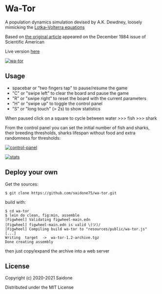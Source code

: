 # Wa-Tor

A population dynamics simulation devised by A.K. Dewdney, loosely mimicking the [Lotka–Volterra equations](https://en.wikipedia.org/wiki/Lotka%E2%80%93Volterra_equations)

Based on [the original article](https://github.com/saidone75/wa-tor/blob/master/wator_dewdney.pdf) appeared on the December 1984 issue of Scientific American

Live version [here](http://wa-tor.saidone.org)

[![wa-tor](https://i.postimg.cc/Dw2t9XQt/wa-tor.gif)](http://wa-tor.saidone.org/)

## Usage

* spacebar or "two fingers tap" to pause/resume the game
* "C" or "swipe left" to clear the board and pause the game
* "R" or "swipe right" to reset the board with the current parameters
* "H" or "swipe up" to toggle the control panel
* "S" or "long touch" (> 2s) to show statistics

When paused click on a square to cycle between water >>> fish >>> shark

From the control panel you can set the initial number of fish and sharks, their breeding thresholds, sharks lifespan without food and extra randomness for thresholds:

[![control-panel](https://i.postimg.cc/nLX8B70b/wa-tor-control-panel.gif)](http://wa-tor.saidone.org)

[![stats](https://i.postimg.cc/6QXB2gtv/wa-tor-stats.gif)](http://wa-tor.saidone.org)

## Deploy your own

Get the sources:

```$ git clone https://github.com/saidone75/wa-tor.git```

build with:

```
$ cd wa-tor
$ lein do clean, fig:min, assemble
[Figwheel] Validating figwheel-main.edn
[Figwheel] figwheel-main.edn is valid \(ツ)/
[Figwheel] Compiling build wa-tor to "resources/public/wa-tor.js"
[...]
Writing  target  ->  wa-tor-1.2-archive.tgz
Done creating assembly
```

then just copy/expand the archive into a web server

## License
Copyright (c) 2020-2021 Saidone

Distributed under the MIT License
